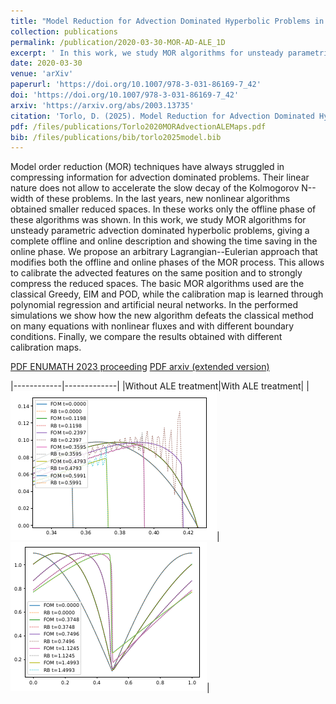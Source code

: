 ```yaml
---
title: "Model Reduction for Advection Dominated Hyperbolic Problems in an ALE Framework: Offline and Online Phases"
collection: publications
permalink: /publication/2020-03-30-MOR-AD-ALE_1D
excerpt: ' In this work, we study MOR algorithms for unsteady parametric advection dominated hyperbolic problems, giving a complete offline and online description and showing the time saving in the online phase.'
date: 2020-03-30
venue: 'arXiv'
paperurl: 'https://doi.org/10.1007/978-3-031-86169-7_42'
doi: 'https://doi.org/10.1007/978-3-031-86169-7_42'
arxiv: 'https://arxiv.org/abs/2003.13735'
citation: 'Torlo, D. (2025). Model Reduction for Advection Dominated Hyperbolic Problems in an ALE Framework: Offline, Online Phases and Error Estimator. In: Sequeira, A., Silvestre, A., Valtchev, S.S., Janela, J. (eds) Numerical Mathematics and Advanced Applications ENUMATH 2023, Volume 2. ENUMATH 2023. Lecture Notes in Computational Science and Engineering, vol 154. Springer, Cham. https://doi.org/10.1007/978-3-031-86169-7_42'
pdf: /files/publications/Torlo2020MORAdvectionALEMaps.pdf
bib: /files/publications/bib/torlo2025model.bib
---
```

Model order reduction (MOR) techniques have always struggled in compressing information for advection dominated problems. Their linear nature does not allow to accelerate the slow decay of the Kolmogorov N--width of these problems. In the last years, new nonlinear algorithms obtained smaller reduced spaces. In these works only the offline phase of these algorithms was shown. In this work, we study MOR algorithms for unsteady parametric advection dominated hyperbolic problems, giving a complete offline and online description and showing the time saving in the online phase. We propose an arbitrary Lagrangian--Eulerian approach that modifies both the offline and online phases of the MOR process. This allows to calibrate the advected features on the same position and to strongly compress the reduced spaces. The basic MOR algorithms used are the classical Greedy, EIM and POD, while the calibration map is learned through polynomial regression and artificial neural networks. In the performed simulations we show how the new algorithm defeats the classical method on many equations with nonlinear fluxes and with different boundary conditions. Finally, we compare the results obtained with different calibration maps.

[PDF ENUMATH 2023 proceeding](/files/publications/torlo25RB_calibration.pdf)
[PDF arxiv (extended version)](/files/publications/Torlo2020MORAdvectionALEMaps.pdf)

|------------|-------------|
|Without ALE treatment|With ALE treatment|
|![Eulerian](/images/research/ALEMOREulerian.png)|![Lagrangian](/images/research/ALEMORLagrangian.png)|

